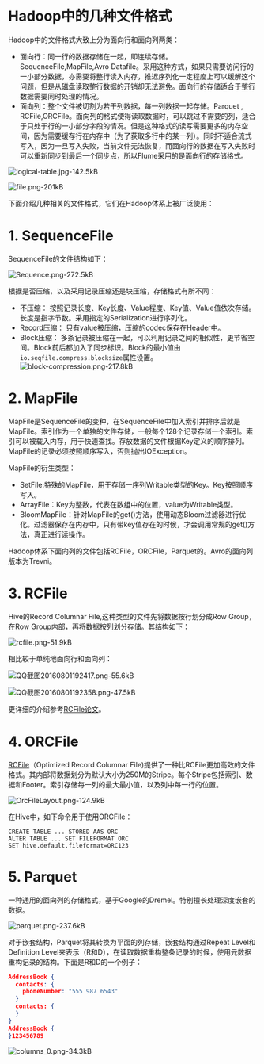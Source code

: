 # Hadoop中的几种文件格式



Hadoop中的文件格式大致上分为面向行和面向列两类：

- 面向行：同一行的数据存储在一起，即连续存储。SequenceFile,MapFile,Avro Datafile。采用这种方式，如果只需要访问行的一小部分数据，亦需要将整行读入内存，推迟序列化一定程度上可以缓解这个问题，但是从磁盘读取整行数据的开销却无法避免。面向行的存储适合于整行数据需要同时处理的情况。
- 面向列：整个文件被切割为若干列数据，每一列数据一起存储。Parquet , RCFile,ORCFile。面向列的格式使得读取数据时，可以跳过不需要的列，适合于只处于行的一小部分字段的情况。但是这种格式的读写需要更多的内存空间，因为需要缓存行在内存中（为了获取多行中的某一列）。同时不适合流式写入，因为一旦写入失败，当前文件无法恢复，而面向行的数据在写入失败时可以重新同步到最后一个同步点，所以Flume采用的是面向行的存储格式。

![logical-table.jpg-142.5kB](http://static.zybuluo.com/BrandonLin/eexzepzf0wuf29w2e7wllcja/logical-table.jpg)

![file.png-201kB](http://static.zybuluo.com/BrandonLin/b6q7z6ueqipvtrosz6gkzhi7/file.png)

下面介绍几种相关的文件格式，它们在Hadoop体系上被广泛使用：

# 1. SequenceFile

SequenceFile的文件结构如下：

![Sequence.png-272.5kB](http://static.zybuluo.com/BrandonLin/il5vgcjt388skd9el66qmoc1/Sequence.png)

根据是否压缩，以及采用记录压缩还是块压缩，存储格式有所不同：

- 不压缩： 
  按照记录长度、Key长度、Value程度、Key值、Value值依次存储。长度是指字节数。采用指定的Serialization进行序列化。
- Record压缩： 
  只有value被压缩，压缩的codec保存在Header中。
- Block压缩： 
  多条记录被压缩在一起，可以利用记录之间的相似性，更节省空间。Block前后都加入了同步标识。Block的最小值由`io.seqfile.compress.blocksize`属性设置。 
  ![block-compression.png-217.8kB](http://static.zybuluo.com/BrandonLin/ldhug9ebi8o223wj9nwjx9vz/block-compression.png)

# 2. MapFile

MapFile是SequenceFile的变种，在SequenceFile中加入索引并排序后就是MapFile。索引作为一个单独的文件存储，一般每个128个记录存储一个索引。索引可以被载入内存，用于快速查找。存放数据的文件根据Key定义的顺序排列。 
MapFile的记录必须按照顺序写入，否则抛出IOException。

MapFile的衍生类型：

- SetFile:特殊的MapFile，用于存储一序列Writable类型的Key。Key按照顺序写入。
- ArrayFile：Key为整数，代表在数组中的位置，value为Writable类型。
- BloomMapFile：针对MapFile的get()方法，使用动态Bloom过滤器进行优化。过滤器保存在内存中，只有带key值存在的时候，才会调用常规的get()方法，真正进行读操作。

Hadoop体系下面向列的文件包括RCFile，ORCFile，Parquet的。Avro的面向列版本为Trevni。

# 3. RCFile

Hive的Record Columnar File,这种类型的文件先将数据按行划分成Row Group，在Row Group内部，再将数据按列划分存储。其结构如下：

![rcfile.png-51.9kB](http://static.zybuluo.com/BrandonLin/ccqyzrejppyz3h6z0dn0lxsf/rcfile.png)

相比较于单纯地面向行和面向列：

![QQ截图20160801192417.png-55.6kB](http://static.zybuluo.com/BrandonLin/dix8emn8tsnu21dtjw1kjlxz/QQ%E6%88%AA%E5%9B%BE20160801192417.png)

![QQ截图20160801192358.png-47.5kB](http://static.zybuluo.com/BrandonLin/6uup6tigmgjjn4id61el2n9z/QQ%E6%88%AA%E5%9B%BE20160801192358.png)

更详细的介绍参考[RCFile论文](http://web.cse.ohio-state.edu/hpcs/WWW/HTML/publications/papers/TR-11-4.pdf)。

# 4. ORCFile

[RCFile](https://cwiki.apache.org/confluence/display/Hive/LanguageManual+ORC)（Optimized Record Columnar File)提供了一种比RCFile更加高效的文件格式。其内部将数据划分为默认大小为250M的Stripe。每个Stripe包括索引、数据和Footer。索引存储每一列的最大最小值，以及列中每一行的位置。

![OrcFileLayout.png-124.9kB](http://static.zybuluo.com/BrandonLin/ggbuozx12eauv8g0ypgehlln/OrcFileLayout.png)

在Hive中，如下命令用于使用ORCFile：

```
CREATE TABLE ... STORED AAS ORC
ALTER TABLE ... SET FILEFORMAT ORC
SET hive.default.fileformat=ORC123
```

# 5. Parquet

一种通用的面向列的存储格式，基于Google的Dremel。特别擅长处理深度嵌套的数据。

![parquet.png-237.6kB](http://static.zybuluo.com/BrandonLin/xvybcbth3d6ekje284f79g7h/parquet.png)

对于嵌套结构，Parquet将其转换为平面的列存储，嵌套结构通过Repeat Level和Definition Level来表示（R和D），在读取数据重构整条记录的时候，使用元数据重构记录的结构。下面是R和D的一个例子：

```json
AddressBook {
  contacts: {
    phoneNumber: "555 987 6543"
  }
  contacts: {
  }
}
AddressBook {
}123456789
```

![columns_0.png-34.3kB](http://static.zybuluo.com/BrandonLin/s08cdswel3bql0bvv7yvhd0n/columns_0.png)